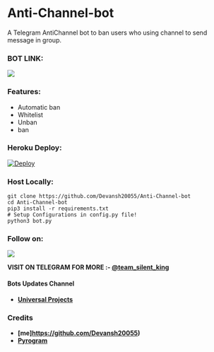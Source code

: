 # Anti-Channel-bot
A Telegram AntiChannel bot to ban users who using channel to send message in group.

### BOT LINK:
<a href="https://t.me/JV_AntiChannelbot"><img src="https://img.shields.io/badge/Telegram-Bot-blue.svg?logo=telegram"></a>

### Features:
- Automatic ban
- Whitelist
- Unban
- ban


### Heroku Deploy:
[![Deploy](https://www.herokucdn.com/deploy/button.svg)](https://heroku.com/deploy?template=https://github.com/Devansh20055/Anti-Channel-bot)

### Host Locally:
```shell
git clone https://github.com/Devansh20055/Anti-Channel-bot
cd Anti-Channel-bot
pip3 install -r requirements.txt
# Setup Configurations in config.py file!
python3 bot.py
```

### Follow on:
<p align="left">
<a href="https://github.com/Devansh20055"><img src="https://img.shields.io/badge/GitHub-Follow%20on%20GitHub-inactive.svg?logo=github"></a>
</p>
<b> VISIT ON TELEGRAM FOR MORE :- <a href="https://t.me/team_silent_king"> @team_silent_king </a>


#### Bots Updates Channel
- [Universal Projects](https://t.me/team_silent_king)

### Credits
- [me]https://github.com/Devansh20055)
- [Pyrogram](https://github.com/pyrogram/pyrogram)
